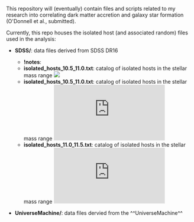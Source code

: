 This repository will (eventually) contain files and scripts related to my research into correlating dark matter accretion and galaxy star formation (O'Donnell et al., submitted).

Currently, this repo houses the isolated host (and associated random) files used in the analysis:
* **SDSS/**: data files derived from SDSS DR16
  * **!notes**:
  * **isolated_hosts_10.5_11.0.txt**: catalog of isolated hosts in the stellar mass range <img src="https://render.githubusercontent.com/render/math?math=10.5 < \log_{10}(M_*/M_\odot) < 11.0">
  * **isolated_hosts_10.5_11.0.txt**: catalog of isolated hosts in the stellar mass range ![equation](https://latex.codecogs.com/gif.latex?10.5%20%3C%20%5Clog_%7B10%7D%28M_*/M_%5Codot%29%20%3C%2011.0)
  * **isolated_hosts_11.0_11.5.txt**: catalog of isolated hosts in the stellar mass range ![equation](https://latex.codecogs.com/gif.latex?11.0%20%3C%20%5Clog_%7B10%7D%28M_*/M_%5Codot%29%20%3C%2011.5)

* **UniverseMachine/**: data files dervied from the ^^UniverseMachine^^
  
  